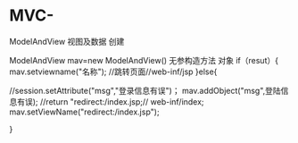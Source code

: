 # MVC-

ModelAndView  视图及数据
创建  

ModelAndView mav=new ModelAndView()   无参构造方法 对象
if（resut）{
mav.setviewname("名称");  //跳转页面//web-inf/jsp
}else{



//session.setAttribute("msg","登录信息有误")；
 mav.addObject("msg",登陆信息有误);
//return "redirect:/index.jsp;// web-inf/index;
 mav.setViewName("redirect:/index.jsp");
 


}

